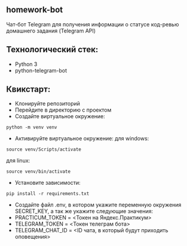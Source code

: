 ## homework-bot
Чат-бот Telegram для получения информации о статусе код-ревью домашнего задания (Telegram API)

## Технологический стек:
- Python 3
- python-telegram-bot

## Квикстарт:
- Клонируйте репозиторий
- Перейдите в директорию с проектом
- Создайте виртуальное окружение:
```
python -m venv venv
```
- Активируйте виртуальное окружение:
для windows:
```
source venv/Scripts/activate
```
для linux:
```
source venv/bin/activate
```
- Установите зависимости:
```
pip install -r requirements.txt
```
- Создайте файл .env, в котором укажите переменную окружения SECRET_KEY, а так же укажите следующие значения:
- PRACTICUM_TOKEN = <Токен на Яндекс.Практикум>
- TELEGRAM_TOKEN = <Токен телеграм бота>
- TELEGRAM_CHAT_ID = <ID чата, в который будут приходить оповещения>
